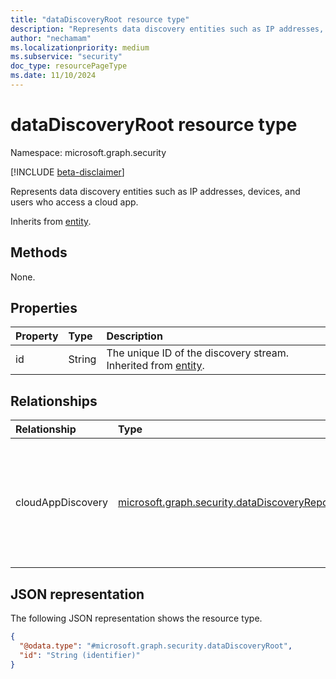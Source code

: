 ```yaml
---
title: "dataDiscoveryRoot resource type"
description: "Represents data discovery entities such as IP addresses, devices, and users who access a cloud app."
author: "nechamam"
ms.localizationpriority: medium
ms.subservice: "security"
doc_type: resourcePageType
ms.date: 11/10/2024
---
```


# dataDiscoveryRoot resource type

Namespace: microsoft.graph.security

[!INCLUDE [beta-disclaimer](../../includes/beta-disclaimer.md)]

Represents data discovery entities such as IP addresses, devices, and users who access a cloud app.

Inherits from [entity](../resources/entity.md).

## Methods
None.

## Properties
|Property|Type|Description|
|:---|:---|:---|
|id|String|The unique ID of the discovery stream. Inherited from [entity](../resources/entity.md).|

## Relationships
|Relationship|Type|Description|
|:---|:---|:---|
|cloudAppDiscovery|[microsoft.graph.security.dataDiscoveryReport](../resources/security-datadiscoveryreport.md)|The available entities are IP addresses, devices, and users who access a cloud app.|

## JSON representation
The following JSON representation shows the resource type.
<!-- {
  "blockType": "resource",
  "keyProperty": "id",
  "@odata.type": "microsoft.graph.security.dataDiscoveryRoot",
  "baseType": "microsoft.graph.entity",
  "openType": false
}
-->
``` json
{
  "@odata.type": "#microsoft.graph.security.dataDiscoveryRoot",
  "id": "String (identifier)"
}
```

